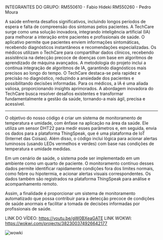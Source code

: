 INTEGRANTES DO GRUPO:
RM550610 - Fabio Hideki
RM550260 - Pedro Moura

A saúde enfrenta desafios significativos, incluindo longos períodos de espera e falta de compreensão dos sintomas pelos pacientes. A TechCare surge como uma solução inovadora, 
integrando inteligência artificial (IA) para melhorar a interação entre pacientes e profissionais de saúde. O aplicativo permite que pacientes enviem informações sintomáticas, 
recebendo diagnósticos instantâneos e recomendações especializadas. Os médicos utilizam o TechCare para compartilhar dados clínicos, recebendo assistência na detecção precoce 
de doenças com base em algoritmos de aprendizado de máquina avançados. A metodologia do projeto inclui a contínua integração de algoritmos de IA, garantindo diagnósticos mais 
precisos ao longo do tempo. O TechCare destaca-se pela rapidez e precisão no diagnóstico, reduzindo a ansiedade dos pacientes e possibilitando decisões informadas. 
Para os médicos, a IA é uma aliada valiosa, proporcionando insights aprimorados. A abordagem inovadora do TechCare busca resolver desafios existentes e transformar 
fundamentalmente a gestão da saúde, tornando-a mais ágil, precisa e acessível. 

--------------------------------------------------------------------------------------------------------------------------------------------------------------------------------------------

O objetivo do nosso código é criar um sistema de monitoramento de temperatura e umidade, com ênfase na aplicação na área da saúde. Ele utiliza um sensor DHT22 para medir esses 
parâmetros e, em seguida, envia os dados para a plataforma ThingSpeak, que é uma plataforma de IoT (Internet das Coisas). Além disso, o código inclui lógica para acionar alertas 
luminosos (usando LEDs vermelhos e verdes) com base nas condições de temperatura e umidade medidas.

Em um cenário de saúde, o sistema pode ser implementado em um ambiente como um quarto de paciente. O monitoramento contínuo desses dados permite identificar rapidamente condições
fora dos limites normais, como febre ou hipotermia, e acionar alertas visuais correspondentes. Os dados também são registrados na plataforma ThingSpeak para análise e acompanhamento remoto.

Assim, a finalidade é proporcionar um sistema de monitoramento automatizado que possa contribuir para a detecção precoce de condições de saúde anormais e facilitar a tomada de decisões informadas 
por profissionais de saúde. 

LINK DO VÍDEO: https://youtu.be/gW0BXeaGATE
LINK WOKWI:  https://wokwi.com/projects/382300374926642177


![wowki](https://github.com/Fabio-e-Pedro/GS-EDGE/assets/127514461/77d6a31c-4e7d-4128-a88b-227ecb07ba55)
